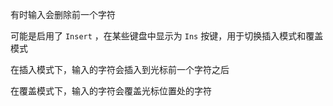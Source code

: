 有时输入会删除前一个字符

可能是启用了 `Insert` ，在某些键盘中显示为 `Ins` 按键，用于切换插入模式和覆盖模式

在插入模式下，输入的字符会插入到光标前一个字符之后

在覆盖模式下，输入的字符会覆盖光标位置处的字符
